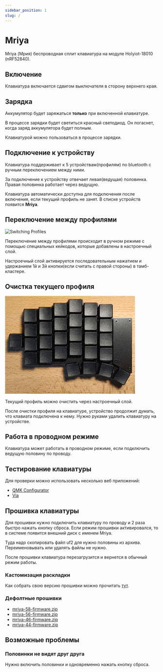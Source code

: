 ```yaml
---
sidebar_position: 1
slug: /
---
```


# Mriya

Mriya (Мрия) беспроводная сплит клавиатура на модуле Holyiot-18010 (nRF52840).

## Включение

Клавиатура включается сдвигом выключателя в сторону верхнего края.

## Зарядка

Аккумулятор будет заряжаться **только** при включенной клавиатуре.

В процессе зарядки будет светиться красный светодиод. Он погаснет, когда заряд аккумулятора будет полным.

Клавиатурой можно пользоваться в процессе зарядки.

## Подключение к устройству

Клавиатура поддерживает к 5 устройствам(профилям) по bluetooth с ручным переключением между ними.

За подключение к устройству отвечает левая(ведущая) половинка. Правая половинка работает через ведущую.

Клавиатура автоматически доступна для подключения после включения, если текущий профиль не занят. В списке устройств появится **Mriya**.

## Переключение между профилями

![Switching Profiles](/mriya/img/switching_profiles.gif)

Переключение между профилями происходит в ручном режиме с помощью специальных кейкодов, которые добавлены в настроечный слой.

Настроечный слой активируется последовательным нажатием и удержанием 1й и 3й кнопки(если считать с правой стороны) в тамб-кластере.

## Очистка текущего профиля

![Clearing Profile](/mriya/img/clearing_profile.gif)

Текущий профиль можно очистить через настроечный слой.

После очистки профиля на клавиатуре, устройство продолжит думать, что клавиата подключена к нему. Нужно руками удалить клавиатуру на устройстве.

## Работа в проводном режиме

Клавиатура может работать в проводном режиме, если подключить ведущую половину по проводу.

## Тестирование клавиатуры

Для проверки можно использовать несколько веб приложений:

 - [QMK Configurator](https://config.qmk.fm/#/test)
 - [Via](https://usevia.app/test)

## Прошивка клавиатуры

Для прошивки нужно подключить клавиатуру по проводу и 2 раза быстро нажать кнопку сброса. Если режим прошивки активировался, то в системе появится внешний диск с именем Mriya.

Туда надо скопировать файл uf2 для нужно половины из архива. Переименовывать или удалять файлы не нужно.

После прошивки клавиатура перезагрузится и вернется в обычный режим работы.

### Кастомизация раскладки

Как собрать свою версию прошивки можно прочитать [тут](/zmk).

### Дефолтные прошивки
 - [mriya-58-firmware.zip](/mriya/firmware/mriya-58-firmware.zip)
 - [mriya-56-firmware.zip](/mriya/firmware/mriya-56-firmware.zip)
 - [mriya-46-firmware.zip](/mriya/firmware/mriya-46-firmware.zip)
 - [mriya-44-firmware.zip](/mriya/firmware/mriya-44-firmware.zip)

## Возможные проблемы
### Половинки не видят друг друга
Нужно включить половинки и одновременно нажать кнопку сброса.